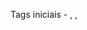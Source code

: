 Tags iniciais - <html>, <head>, <title>,<meta>,<body>
Cabeçalhos - <headers>
Sessões - <section>
Fonte - titulos <h1, h2...>
Corpo - <body>
Navegação - <nav> //com ele podemos cria um Menu por exemplo
Marcadores - <ul>
Listas - <li>
Paragrafo - <p>
Hyperlink - <a href="">
Divisão - <div>
Rodapé - <footer>
Imagens - <img src="">
Licando CSS - <link rel="">
